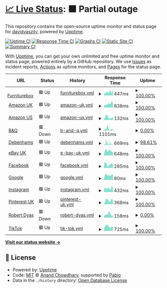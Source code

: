 # [📈 Live Status](https://https://www.furniturebox.co.uk): <!--live status--> **🟧 Partial outage**

This repository contains the open-source uptime monitor and status page for [davidvaszily](https://https://www.furniturebox.co.uk), powered by [Upptime](https://github.com/upptime/upptime).

[![Uptime CI](https://github.com/davidvaszily/up/workflows/Uptime%20CI/badge.svg)](https://github.com/davidvaszily/up/actions?query=workflow%3A%22Uptime+CI%22)
[![Response Time CI](https://github.com/davidvaszily/up/workflows/Response%20Time%20CI/badge.svg)](https://github.com/davidvaszily/up/actions?query=workflow%3A%22Response+Time+CI%22)
[![Graphs CI](https://github.com/davidvaszily/up/workflows/Graphs%20CI/badge.svg)](https://github.com/davidvaszily/up/actions?query=workflow%3A%22Graphs+CI%22)
[![Static Site CI](https://github.com/davidvaszily/up/workflows/Static%20Site%20CI/badge.svg)](https://github.com/davidvaszily/up/actions?query=workflow%3A%22Static+Site+CI%22)
[![Summary CI](https://github.com/davidvaszily/up/workflows/Summary%20CI/badge.svg)](https://github.com/davidvaszily/up/actions?query=workflow%3A%22Summary+CI%22)

With [Upptime](https://upptime.js.org), you can get your own unlimited and free uptime monitor and status page, powered entirely by a GitHub repository. We use [Issues](https://github.com/davidvaszily/up/issues) as incident reports, [Actions](https://github.com/davidvaszily/up/actions) as uptime monitors, and [Pages](https://https://www.furniturebox.co.uk) for the status page.

<!--start: status pages-->
<!-- This summary is generated by Upptime (https://github.com/upptime/upptime) -->
<!-- Do not edit this manually, your changes will be overwritten -->
<!-- prettier-ignore -->
| URL | Status | History | Response Time | Uptime |
| --- | ------ | ------- | ------------- | ------ |
| <img alt="" src="https://icons.duckduckgo.com/ip3/www.furniturebox.co.uk.ico" height="13"> [Furniturebox](https://www.furniturebox.co.uk) | 🟩 Up | [furniturebox.yml](https://github.com/davidvaszily/up/commits/HEAD/history/furniturebox.yml) | <details><summary><img alt="Response time graph" src="./graphs/furniturebox/response-time-week.png" height="20"> 447ms</summary><br><a href="https://davidvaszily.github.io/up/history/furniturebox"><img alt="Response time 449" src="https://img.shields.io/endpoint?url=https%3A%2F%2Fraw.githubusercontent.com%2Fdavidvaszily%2Fup%2FHEAD%2Fapi%2Ffurniturebox%2Fresponse-time.json"></a><br><a href="https://davidvaszily.github.io/up/history/furniturebox"><img alt="24-hour response time 775" src="https://img.shields.io/endpoint?url=https%3A%2F%2Fraw.githubusercontent.com%2Fdavidvaszily%2Fup%2FHEAD%2Fapi%2Ffurniturebox%2Fresponse-time-day.json"></a><br><a href="https://davidvaszily.github.io/up/history/furniturebox"><img alt="7-day response time 447" src="https://img.shields.io/endpoint?url=https%3A%2F%2Fraw.githubusercontent.com%2Fdavidvaszily%2Fup%2FHEAD%2Fapi%2Ffurniturebox%2Fresponse-time-week.json"></a><br><a href="https://davidvaszily.github.io/up/history/furniturebox"><img alt="30-day response time 326" src="https://img.shields.io/endpoint?url=https%3A%2F%2Fraw.githubusercontent.com%2Fdavidvaszily%2Fup%2FHEAD%2Fapi%2Ffurniturebox%2Fresponse-time-month.json"></a><br><a href="https://davidvaszily.github.io/up/history/furniturebox"><img alt="1-year response time 412" src="https://img.shields.io/endpoint?url=https%3A%2F%2Fraw.githubusercontent.com%2Fdavidvaszily%2Fup%2FHEAD%2Fapi%2Ffurniturebox%2Fresponse-time-year.json"></a></details> | <details><summary><a href="https://davidvaszily.github.io/up/history/furniturebox">100.00%</a></summary><a href="https://davidvaszily.github.io/up/history/furniturebox"><img alt="All-time uptime 99.99%" src="https://img.shields.io/endpoint?url=https%3A%2F%2Fraw.githubusercontent.com%2Fdavidvaszily%2Fup%2FHEAD%2Fapi%2Ffurniturebox%2Fuptime.json"></a><br><a href="https://davidvaszily.github.io/up/history/furniturebox"><img alt="24-hour uptime 100.00%" src="https://img.shields.io/endpoint?url=https%3A%2F%2Fraw.githubusercontent.com%2Fdavidvaszily%2Fup%2FHEAD%2Fapi%2Ffurniturebox%2Fuptime-day.json"></a><br><a href="https://davidvaszily.github.io/up/history/furniturebox"><img alt="7-day uptime 100.00%" src="https://img.shields.io/endpoint?url=https%3A%2F%2Fraw.githubusercontent.com%2Fdavidvaszily%2Fup%2FHEAD%2Fapi%2Ffurniturebox%2Fuptime-week.json"></a><br><a href="https://davidvaszily.github.io/up/history/furniturebox"><img alt="30-day uptime 100.00%" src="https://img.shields.io/endpoint?url=https%3A%2F%2Fraw.githubusercontent.com%2Fdavidvaszily%2Fup%2FHEAD%2Fapi%2Ffurniturebox%2Fuptime-month.json"></a><br><a href="https://davidvaszily.github.io/up/history/furniturebox"><img alt="1-year uptime 99.99%" src="https://img.shields.io/endpoint?url=https%3A%2F%2Fraw.githubusercontent.com%2Fdavidvaszily%2Fup%2FHEAD%2Fapi%2Ffurniturebox%2Fuptime-year.json"></a></details>
| <img alt="" src="https://icons.duckduckgo.com/ip3/www.amazon.co.uk.ico" height="13"> [Amazon UK](https://www.amazon.co.uk) | 🟩 Up | [amazon-uk.yml](https://github.com/davidvaszily/up/commits/HEAD/history/amazon-uk.yml) | <details><summary><img alt="Response time graph" src="./graphs/amazon-uk/response-time-week.png" height="20"> 838ms</summary><br><a href="https://davidvaszily.github.io/up/history/amazon-uk"><img alt="Response time 652" src="https://img.shields.io/endpoint?url=https%3A%2F%2Fraw.githubusercontent.com%2Fdavidvaszily%2Fup%2FHEAD%2Fapi%2Famazon-uk%2Fresponse-time.json"></a><br><a href="https://davidvaszily.github.io/up/history/amazon-uk"><img alt="24-hour response time 888" src="https://img.shields.io/endpoint?url=https%3A%2F%2Fraw.githubusercontent.com%2Fdavidvaszily%2Fup%2FHEAD%2Fapi%2Famazon-uk%2Fresponse-time-day.json"></a><br><a href="https://davidvaszily.github.io/up/history/amazon-uk"><img alt="7-day response time 838" src="https://img.shields.io/endpoint?url=https%3A%2F%2Fraw.githubusercontent.com%2Fdavidvaszily%2Fup%2FHEAD%2Fapi%2Famazon-uk%2Fresponse-time-week.json"></a><br><a href="https://davidvaszily.github.io/up/history/amazon-uk"><img alt="30-day response time 777" src="https://img.shields.io/endpoint?url=https%3A%2F%2Fraw.githubusercontent.com%2Fdavidvaszily%2Fup%2FHEAD%2Fapi%2Famazon-uk%2Fresponse-time-month.json"></a><br><a href="https://davidvaszily.github.io/up/history/amazon-uk"><img alt="1-year response time 664" src="https://img.shields.io/endpoint?url=https%3A%2F%2Fraw.githubusercontent.com%2Fdavidvaszily%2Fup%2FHEAD%2Fapi%2Famazon-uk%2Fresponse-time-year.json"></a></details> | <details><summary><a href="https://davidvaszily.github.io/up/history/amazon-uk">100.00%</a></summary><a href="https://davidvaszily.github.io/up/history/amazon-uk"><img alt="All-time uptime 99.99%" src="https://img.shields.io/endpoint?url=https%3A%2F%2Fraw.githubusercontent.com%2Fdavidvaszily%2Fup%2FHEAD%2Fapi%2Famazon-uk%2Fuptime.json"></a><br><a href="https://davidvaszily.github.io/up/history/amazon-uk"><img alt="24-hour uptime 100.00%" src="https://img.shields.io/endpoint?url=https%3A%2F%2Fraw.githubusercontent.com%2Fdavidvaszily%2Fup%2FHEAD%2Fapi%2Famazon-uk%2Fuptime-day.json"></a><br><a href="https://davidvaszily.github.io/up/history/amazon-uk"><img alt="7-day uptime 100.00%" src="https://img.shields.io/endpoint?url=https%3A%2F%2Fraw.githubusercontent.com%2Fdavidvaszily%2Fup%2FHEAD%2Fapi%2Famazon-uk%2Fuptime-week.json"></a><br><a href="https://davidvaszily.github.io/up/history/amazon-uk"><img alt="30-day uptime 100.00%" src="https://img.shields.io/endpoint?url=https%3A%2F%2Fraw.githubusercontent.com%2Fdavidvaszily%2Fup%2FHEAD%2Fapi%2Famazon-uk%2Fuptime-month.json"></a><br><a href="https://davidvaszily.github.io/up/history/amazon-uk"><img alt="1-year uptime 99.99%" src="https://img.shields.io/endpoint?url=https%3A%2F%2Fraw.githubusercontent.com%2Fdavidvaszily%2Fup%2FHEAD%2Fapi%2Famazon-uk%2Fuptime-year.json"></a></details>
| <img alt="" src="https://icons.duckduckgo.com/ip3/www.amazon.com.ico" height="13"> [Amazon US](https://www.amazon.com) | 🟩 Up | [amazon-us.yml](https://github.com/davidvaszily/up/commits/HEAD/history/amazon-us.yml) | <details><summary><img alt="Response time graph" src="./graphs/amazon-us/response-time-week.png" height="20"> 132ms</summary><br><a href="https://davidvaszily.github.io/up/history/amazon-us"><img alt="Response time 140" src="https://img.shields.io/endpoint?url=https%3A%2F%2Fraw.githubusercontent.com%2Fdavidvaszily%2Fup%2FHEAD%2Fapi%2Famazon-us%2Fresponse-time.json"></a><br><a href="https://davidvaszily.github.io/up/history/amazon-us"><img alt="24-hour response time 130" src="https://img.shields.io/endpoint?url=https%3A%2F%2Fraw.githubusercontent.com%2Fdavidvaszily%2Fup%2FHEAD%2Fapi%2Famazon-us%2Fresponse-time-day.json"></a><br><a href="https://davidvaszily.github.io/up/history/amazon-us"><img alt="7-day response time 132" src="https://img.shields.io/endpoint?url=https%3A%2F%2Fraw.githubusercontent.com%2Fdavidvaszily%2Fup%2FHEAD%2Fapi%2Famazon-us%2Fresponse-time-week.json"></a><br><a href="https://davidvaszily.github.io/up/history/amazon-us"><img alt="30-day response time 156" src="https://img.shields.io/endpoint?url=https%3A%2F%2Fraw.githubusercontent.com%2Fdavidvaszily%2Fup%2FHEAD%2Fapi%2Famazon-us%2Fresponse-time-month.json"></a><br><a href="https://davidvaszily.github.io/up/history/amazon-us"><img alt="1-year response time 138" src="https://img.shields.io/endpoint?url=https%3A%2F%2Fraw.githubusercontent.com%2Fdavidvaszily%2Fup%2FHEAD%2Fapi%2Famazon-us%2Fresponse-time-year.json"></a></details> | <details><summary><a href="https://davidvaszily.github.io/up/history/amazon-us">100.00%</a></summary><a href="https://davidvaszily.github.io/up/history/amazon-us"><img alt="All-time uptime 100.00%" src="https://img.shields.io/endpoint?url=https%3A%2F%2Fraw.githubusercontent.com%2Fdavidvaszily%2Fup%2FHEAD%2Fapi%2Famazon-us%2Fuptime.json"></a><br><a href="https://davidvaszily.github.io/up/history/amazon-us"><img alt="24-hour uptime 100.00%" src="https://img.shields.io/endpoint?url=https%3A%2F%2Fraw.githubusercontent.com%2Fdavidvaszily%2Fup%2FHEAD%2Fapi%2Famazon-us%2Fuptime-day.json"></a><br><a href="https://davidvaszily.github.io/up/history/amazon-us"><img alt="7-day uptime 100.00%" src="https://img.shields.io/endpoint?url=https%3A%2F%2Fraw.githubusercontent.com%2Fdavidvaszily%2Fup%2FHEAD%2Fapi%2Famazon-us%2Fuptime-week.json"></a><br><a href="https://davidvaszily.github.io/up/history/amazon-us"><img alt="30-day uptime 100.00%" src="https://img.shields.io/endpoint?url=https%3A%2F%2Fraw.githubusercontent.com%2Fdavidvaszily%2Fup%2FHEAD%2Fapi%2Famazon-us%2Fuptime-month.json"></a><br><a href="https://davidvaszily.github.io/up/history/amazon-us"><img alt="1-year uptime 100.00%" src="https://img.shields.io/endpoint?url=https%3A%2F%2Fraw.githubusercontent.com%2Fdavidvaszily%2Fup%2FHEAD%2Fapi%2Famazon-us%2Fuptime-year.json"></a></details>
| <img alt="" src="https://icons.duckduckgo.com/ip3/www.diy.com.ico" height="13"> [B&Q](https://www.diy.com) | 🟥 Down | [b-and-q.yml](https://github.com/davidvaszily/up/commits/HEAD/history/b-and-q.yml) | <details><summary><img alt="Response time graph" src="./graphs/b-and-q/response-time-week.png" height="20"> 1101ms</summary><br><a href="https://davidvaszily.github.io/up/history/b-and-q"><img alt="Response time 1239" src="https://img.shields.io/endpoint?url=https%3A%2F%2Fraw.githubusercontent.com%2Fdavidvaszily%2Fup%2FHEAD%2Fapi%2Fb-and-q%2Fresponse-time.json"></a><br><a href="https://davidvaszily.github.io/up/history/b-and-q"><img alt="24-hour response time 766" src="https://img.shields.io/endpoint?url=https%3A%2F%2Fraw.githubusercontent.com%2Fdavidvaszily%2Fup%2FHEAD%2Fapi%2Fb-and-q%2Fresponse-time-day.json"></a><br><a href="https://davidvaszily.github.io/up/history/b-and-q"><img alt="7-day response time 1101" src="https://img.shields.io/endpoint?url=https%3A%2F%2Fraw.githubusercontent.com%2Fdavidvaszily%2Fup%2FHEAD%2Fapi%2Fb-and-q%2Fresponse-time-week.json"></a><br><a href="https://davidvaszily.github.io/up/history/b-and-q"><img alt="30-day response time 624" src="https://img.shields.io/endpoint?url=https%3A%2F%2Fraw.githubusercontent.com%2Fdavidvaszily%2Fup%2FHEAD%2Fapi%2Fb-and-q%2Fresponse-time-month.json"></a><br><a href="https://davidvaszily.github.io/up/history/b-and-q"><img alt="1-year response time 1301" src="https://img.shields.io/endpoint?url=https%3A%2F%2Fraw.githubusercontent.com%2Fdavidvaszily%2Fup%2FHEAD%2Fapi%2Fb-and-q%2Fresponse-time-year.json"></a></details> | <details><summary><a href="https://davidvaszily.github.io/up/history/b-and-q">0.00%</a></summary><a href="https://davidvaszily.github.io/up/history/b-and-q"><img alt="All-time uptime 85.89%" src="https://img.shields.io/endpoint?url=https%3A%2F%2Fraw.githubusercontent.com%2Fdavidvaszily%2Fup%2FHEAD%2Fapi%2Fb-and-q%2Fuptime.json"></a><br><a href="https://davidvaszily.github.io/up/history/b-and-q"><img alt="24-hour uptime 0.00%" src="https://img.shields.io/endpoint?url=https%3A%2F%2Fraw.githubusercontent.com%2Fdavidvaszily%2Fup%2FHEAD%2Fapi%2Fb-and-q%2Fuptime-day.json"></a><br><a href="https://davidvaszily.github.io/up/history/b-and-q"><img alt="7-day uptime 0.00%" src="https://img.shields.io/endpoint?url=https%3A%2F%2Fraw.githubusercontent.com%2Fdavidvaszily%2Fup%2FHEAD%2Fapi%2Fb-and-q%2Fuptime-week.json"></a><br><a href="https://davidvaszily.github.io/up/history/b-and-q"><img alt="30-day uptime 0.00%" src="https://img.shields.io/endpoint?url=https%3A%2F%2Fraw.githubusercontent.com%2Fdavidvaszily%2Fup%2FHEAD%2Fapi%2Fb-and-q%2Fuptime-month.json"></a><br><a href="https://davidvaszily.github.io/up/history/b-and-q"><img alt="1-year uptime 83.74%" src="https://img.shields.io/endpoint?url=https%3A%2F%2Fraw.githubusercontent.com%2Fdavidvaszily%2Fup%2FHEAD%2Fapi%2Fb-and-q%2Fuptime-year.json"></a></details>
| <img alt="" src="https://icons.duckduckgo.com/ip3/www.debenhams.com.ico" height="13"> [Debenhams](https://www.debenhams.com) | 🟩 Up | [debenhams.yml](https://github.com/davidvaszily/up/commits/HEAD/history/debenhams.yml) | <details><summary><img alt="Response time graph" src="./graphs/debenhams/response-time-week.png" height="20"> 669ms</summary><br><a href="https://davidvaszily.github.io/up/history/debenhams"><img alt="Response time 552" src="https://img.shields.io/endpoint?url=https%3A%2F%2Fraw.githubusercontent.com%2Fdavidvaszily%2Fup%2FHEAD%2Fapi%2Fdebenhams%2Fresponse-time.json"></a><br><a href="https://davidvaszily.github.io/up/history/debenhams"><img alt="24-hour response time 438" src="https://img.shields.io/endpoint?url=https%3A%2F%2Fraw.githubusercontent.com%2Fdavidvaszily%2Fup%2FHEAD%2Fapi%2Fdebenhams%2Fresponse-time-day.json"></a><br><a href="https://davidvaszily.github.io/up/history/debenhams"><img alt="7-day response time 669" src="https://img.shields.io/endpoint?url=https%3A%2F%2Fraw.githubusercontent.com%2Fdavidvaszily%2Fup%2FHEAD%2Fapi%2Fdebenhams%2Fresponse-time-week.json"></a><br><a href="https://davidvaszily.github.io/up/history/debenhams"><img alt="30-day response time 509" src="https://img.shields.io/endpoint?url=https%3A%2F%2Fraw.githubusercontent.com%2Fdavidvaszily%2Fup%2FHEAD%2Fapi%2Fdebenhams%2Fresponse-time-month.json"></a><br><a href="https://davidvaszily.github.io/up/history/debenhams"><img alt="1-year response time 516" src="https://img.shields.io/endpoint?url=https%3A%2F%2Fraw.githubusercontent.com%2Fdavidvaszily%2Fup%2FHEAD%2Fapi%2Fdebenhams%2Fresponse-time-year.json"></a></details> | <details><summary><a href="https://davidvaszily.github.io/up/history/debenhams">98.61%</a></summary><a href="https://davidvaszily.github.io/up/history/debenhams"><img alt="All-time uptime 99.02%" src="https://img.shields.io/endpoint?url=https%3A%2F%2Fraw.githubusercontent.com%2Fdavidvaszily%2Fup%2FHEAD%2Fapi%2Fdebenhams%2Fuptime.json"></a><br><a href="https://davidvaszily.github.io/up/history/debenhams"><img alt="24-hour uptime 98.84%" src="https://img.shields.io/endpoint?url=https%3A%2F%2Fraw.githubusercontent.com%2Fdavidvaszily%2Fup%2FHEAD%2Fapi%2Fdebenhams%2Fuptime-day.json"></a><br><a href="https://davidvaszily.github.io/up/history/debenhams"><img alt="7-day uptime 98.61%" src="https://img.shields.io/endpoint?url=https%3A%2F%2Fraw.githubusercontent.com%2Fdavidvaszily%2Fup%2FHEAD%2Fapi%2Fdebenhams%2Fuptime-week.json"></a><br><a href="https://davidvaszily.github.io/up/history/debenhams"><img alt="30-day uptime 98.33%" src="https://img.shields.io/endpoint?url=https%3A%2F%2Fraw.githubusercontent.com%2Fdavidvaszily%2Fup%2FHEAD%2Fapi%2Fdebenhams%2Fuptime-month.json"></a><br><a href="https://davidvaszily.github.io/up/history/debenhams"><img alt="1-year uptime 98.87%" src="https://img.shields.io/endpoint?url=https%3A%2F%2Fraw.githubusercontent.com%2Fdavidvaszily%2Fup%2FHEAD%2Fapi%2Fdebenhams%2Fuptime-year.json"></a></details>
| <img alt="" src="https://icons.duckduckgo.com/ip3/www.ebay.co.uk.ico" height="13"> [eBay UK](https://www.ebay.co.uk) | 🟩 Up | [e-bay-uk.yml](https://github.com/davidvaszily/up/commits/HEAD/history/e-bay-uk.yml) | <details><summary><img alt="Response time graph" src="./graphs/e-bay-uk/response-time-week.png" height="20"> 648ms</summary><br><a href="https://davidvaszily.github.io/up/history/e-bay-uk"><img alt="Response time 772" src="https://img.shields.io/endpoint?url=https%3A%2F%2Fraw.githubusercontent.com%2Fdavidvaszily%2Fup%2FHEAD%2Fapi%2Fe-bay-uk%2Fresponse-time.json"></a><br><a href="https://davidvaszily.github.io/up/history/e-bay-uk"><img alt="24-hour response time 441" src="https://img.shields.io/endpoint?url=https%3A%2F%2Fraw.githubusercontent.com%2Fdavidvaszily%2Fup%2FHEAD%2Fapi%2Fe-bay-uk%2Fresponse-time-day.json"></a><br><a href="https://davidvaszily.github.io/up/history/e-bay-uk"><img alt="7-day response time 648" src="https://img.shields.io/endpoint?url=https%3A%2F%2Fraw.githubusercontent.com%2Fdavidvaszily%2Fup%2FHEAD%2Fapi%2Fe-bay-uk%2Fresponse-time-week.json"></a><br><a href="https://davidvaszily.github.io/up/history/e-bay-uk"><img alt="30-day response time 952" src="https://img.shields.io/endpoint?url=https%3A%2F%2Fraw.githubusercontent.com%2Fdavidvaszily%2Fup%2FHEAD%2Fapi%2Fe-bay-uk%2Fresponse-time-month.json"></a><br><a href="https://davidvaszily.github.io/up/history/e-bay-uk"><img alt="1-year response time 764" src="https://img.shields.io/endpoint?url=https%3A%2F%2Fraw.githubusercontent.com%2Fdavidvaszily%2Fup%2FHEAD%2Fapi%2Fe-bay-uk%2Fresponse-time-year.json"></a></details> | <details><summary><a href="https://davidvaszily.github.io/up/history/e-bay-uk">100.00%</a></summary><a href="https://davidvaszily.github.io/up/history/e-bay-uk"><img alt="All-time uptime 99.98%" src="https://img.shields.io/endpoint?url=https%3A%2F%2Fraw.githubusercontent.com%2Fdavidvaszily%2Fup%2FHEAD%2Fapi%2Fe-bay-uk%2Fuptime.json"></a><br><a href="https://davidvaszily.github.io/up/history/e-bay-uk"><img alt="24-hour uptime 100.00%" src="https://img.shields.io/endpoint?url=https%3A%2F%2Fraw.githubusercontent.com%2Fdavidvaszily%2Fup%2FHEAD%2Fapi%2Fe-bay-uk%2Fuptime-day.json"></a><br><a href="https://davidvaszily.github.io/up/history/e-bay-uk"><img alt="7-day uptime 100.00%" src="https://img.shields.io/endpoint?url=https%3A%2F%2Fraw.githubusercontent.com%2Fdavidvaszily%2Fup%2FHEAD%2Fapi%2Fe-bay-uk%2Fuptime-week.json"></a><br><a href="https://davidvaszily.github.io/up/history/e-bay-uk"><img alt="30-day uptime 99.93%" src="https://img.shields.io/endpoint?url=https%3A%2F%2Fraw.githubusercontent.com%2Fdavidvaszily%2Fup%2FHEAD%2Fapi%2Fe-bay-uk%2Fuptime-month.json"></a><br><a href="https://davidvaszily.github.io/up/history/e-bay-uk"><img alt="1-year uptime 99.97%" src="https://img.shields.io/endpoint?url=https%3A%2F%2Fraw.githubusercontent.com%2Fdavidvaszily%2Fup%2FHEAD%2Fapi%2Fe-bay-uk%2Fuptime-year.json"></a></details>
| <img alt="" src="https://icons.duckduckgo.com/ip3/www.facebook.com.ico" height="13"> [Facebook](https://www.facebook.com) | 🟩 Up | [facebook.yml](https://github.com/davidvaszily/up/commits/HEAD/history/facebook.yml) | <details><summary><img alt="Response time graph" src="./graphs/facebook/response-time-week.png" height="20"> 285ms</summary><br><a href="https://davidvaszily.github.io/up/history/facebook"><img alt="Response time 449" src="https://img.shields.io/endpoint?url=https%3A%2F%2Fraw.githubusercontent.com%2Fdavidvaszily%2Fup%2FHEAD%2Fapi%2Ffacebook%2Fresponse-time.json"></a><br><a href="https://davidvaszily.github.io/up/history/facebook"><img alt="24-hour response time 241" src="https://img.shields.io/endpoint?url=https%3A%2F%2Fraw.githubusercontent.com%2Fdavidvaszily%2Fup%2FHEAD%2Fapi%2Ffacebook%2Fresponse-time-day.json"></a><br><a href="https://davidvaszily.github.io/up/history/facebook"><img alt="7-day response time 285" src="https://img.shields.io/endpoint?url=https%3A%2F%2Fraw.githubusercontent.com%2Fdavidvaszily%2Fup%2FHEAD%2Fapi%2Ffacebook%2Fresponse-time-week.json"></a><br><a href="https://davidvaszily.github.io/up/history/facebook"><img alt="30-day response time 348" src="https://img.shields.io/endpoint?url=https%3A%2F%2Fraw.githubusercontent.com%2Fdavidvaszily%2Fup%2FHEAD%2Fapi%2Ffacebook%2Fresponse-time-month.json"></a><br><a href="https://davidvaszily.github.io/up/history/facebook"><img alt="1-year response time 447" src="https://img.shields.io/endpoint?url=https%3A%2F%2Fraw.githubusercontent.com%2Fdavidvaszily%2Fup%2FHEAD%2Fapi%2Ffacebook%2Fresponse-time-year.json"></a></details> | <details><summary><a href="https://davidvaszily.github.io/up/history/facebook">100.00%</a></summary><a href="https://davidvaszily.github.io/up/history/facebook"><img alt="All-time uptime 99.98%" src="https://img.shields.io/endpoint?url=https%3A%2F%2Fraw.githubusercontent.com%2Fdavidvaszily%2Fup%2FHEAD%2Fapi%2Ffacebook%2Fuptime.json"></a><br><a href="https://davidvaszily.github.io/up/history/facebook"><img alt="24-hour uptime 100.00%" src="https://img.shields.io/endpoint?url=https%3A%2F%2Fraw.githubusercontent.com%2Fdavidvaszily%2Fup%2FHEAD%2Fapi%2Ffacebook%2Fuptime-day.json"></a><br><a href="https://davidvaszily.github.io/up/history/facebook"><img alt="7-day uptime 100.00%" src="https://img.shields.io/endpoint?url=https%3A%2F%2Fraw.githubusercontent.com%2Fdavidvaszily%2Fup%2FHEAD%2Fapi%2Ffacebook%2Fuptime-week.json"></a><br><a href="https://davidvaszily.github.io/up/history/facebook"><img alt="30-day uptime 100.00%" src="https://img.shields.io/endpoint?url=https%3A%2F%2Fraw.githubusercontent.com%2Fdavidvaszily%2Fup%2FHEAD%2Fapi%2Ffacebook%2Fuptime-month.json"></a><br><a href="https://davidvaszily.github.io/up/history/facebook"><img alt="1-year uptime 99.98%" src="https://img.shields.io/endpoint?url=https%3A%2F%2Fraw.githubusercontent.com%2Fdavidvaszily%2Fup%2FHEAD%2Fapi%2Ffacebook%2Fuptime-year.json"></a></details>
| <img alt="" src="https://icons.duckduckgo.com/ip3/www.google.com.ico" height="13"> [Google](https://www.google.com) | 🟩 Up | [google.yml](https://github.com/davidvaszily/up/commits/HEAD/history/google.yml) | <details><summary><img alt="Response time graph" src="./graphs/google/response-time-week.png" height="20"> 80ms</summary><br><a href="https://davidvaszily.github.io/up/history/google"><img alt="Response time 108" src="https://img.shields.io/endpoint?url=https%3A%2F%2Fraw.githubusercontent.com%2Fdavidvaszily%2Fup%2FHEAD%2Fapi%2Fgoogle%2Fresponse-time.json"></a><br><a href="https://davidvaszily.github.io/up/history/google"><img alt="24-hour response time 86" src="https://img.shields.io/endpoint?url=https%3A%2F%2Fraw.githubusercontent.com%2Fdavidvaszily%2Fup%2FHEAD%2Fapi%2Fgoogle%2Fresponse-time-day.json"></a><br><a href="https://davidvaszily.github.io/up/history/google"><img alt="7-day response time 80" src="https://img.shields.io/endpoint?url=https%3A%2F%2Fraw.githubusercontent.com%2Fdavidvaszily%2Fup%2FHEAD%2Fapi%2Fgoogle%2Fresponse-time-week.json"></a><br><a href="https://davidvaszily.github.io/up/history/google"><img alt="30-day response time 98" src="https://img.shields.io/endpoint?url=https%3A%2F%2Fraw.githubusercontent.com%2Fdavidvaszily%2Fup%2FHEAD%2Fapi%2Fgoogle%2Fresponse-time-month.json"></a><br><a href="https://davidvaszily.github.io/up/history/google"><img alt="1-year response time 109" src="https://img.shields.io/endpoint?url=https%3A%2F%2Fraw.githubusercontent.com%2Fdavidvaszily%2Fup%2FHEAD%2Fapi%2Fgoogle%2Fresponse-time-year.json"></a></details> | <details><summary><a href="https://davidvaszily.github.io/up/history/google">100.00%</a></summary><a href="https://davidvaszily.github.io/up/history/google"><img alt="All-time uptime 99.97%" src="https://img.shields.io/endpoint?url=https%3A%2F%2Fraw.githubusercontent.com%2Fdavidvaszily%2Fup%2FHEAD%2Fapi%2Fgoogle%2Fuptime.json"></a><br><a href="https://davidvaszily.github.io/up/history/google"><img alt="24-hour uptime 100.00%" src="https://img.shields.io/endpoint?url=https%3A%2F%2Fraw.githubusercontent.com%2Fdavidvaszily%2Fup%2FHEAD%2Fapi%2Fgoogle%2Fuptime-day.json"></a><br><a href="https://davidvaszily.github.io/up/history/google"><img alt="7-day uptime 100.00%" src="https://img.shields.io/endpoint?url=https%3A%2F%2Fraw.githubusercontent.com%2Fdavidvaszily%2Fup%2FHEAD%2Fapi%2Fgoogle%2Fuptime-week.json"></a><br><a href="https://davidvaszily.github.io/up/history/google"><img alt="30-day uptime 100.00%" src="https://img.shields.io/endpoint?url=https%3A%2F%2Fraw.githubusercontent.com%2Fdavidvaszily%2Fup%2FHEAD%2Fapi%2Fgoogle%2Fuptime-month.json"></a><br><a href="https://davidvaszily.github.io/up/history/google"><img alt="1-year uptime 99.97%" src="https://img.shields.io/endpoint?url=https%3A%2F%2Fraw.githubusercontent.com%2Fdavidvaszily%2Fup%2FHEAD%2Fapi%2Fgoogle%2Fuptime-year.json"></a></details>
| <img alt="" src="https://icons.duckduckgo.com/ip3/www.instagram.com.ico" height="13"> [Instagram](https://www.instagram.com) | 🟩 Up | [instagram.yml](https://github.com/davidvaszily/up/commits/HEAD/history/instagram.yml) | <details><summary><img alt="Response time graph" src="./graphs/instagram/response-time-week.png" height="20"> 432ms</summary><br><a href="https://davidvaszily.github.io/up/history/instagram"><img alt="Response time 591" src="https://img.shields.io/endpoint?url=https%3A%2F%2Fraw.githubusercontent.com%2Fdavidvaszily%2Fup%2FHEAD%2Fapi%2Finstagram%2Fresponse-time.json"></a><br><a href="https://davidvaszily.github.io/up/history/instagram"><img alt="24-hour response time 341" src="https://img.shields.io/endpoint?url=https%3A%2F%2Fraw.githubusercontent.com%2Fdavidvaszily%2Fup%2FHEAD%2Fapi%2Finstagram%2Fresponse-time-day.json"></a><br><a href="https://davidvaszily.github.io/up/history/instagram"><img alt="7-day response time 432" src="https://img.shields.io/endpoint?url=https%3A%2F%2Fraw.githubusercontent.com%2Fdavidvaszily%2Fup%2FHEAD%2Fapi%2Finstagram%2Fresponse-time-week.json"></a><br><a href="https://davidvaszily.github.io/up/history/instagram"><img alt="30-day response time 491" src="https://img.shields.io/endpoint?url=https%3A%2F%2Fraw.githubusercontent.com%2Fdavidvaszily%2Fup%2FHEAD%2Fapi%2Finstagram%2Fresponse-time-month.json"></a><br><a href="https://davidvaszily.github.io/up/history/instagram"><img alt="1-year response time 592" src="https://img.shields.io/endpoint?url=https%3A%2F%2Fraw.githubusercontent.com%2Fdavidvaszily%2Fup%2FHEAD%2Fapi%2Finstagram%2Fresponse-time-year.json"></a></details> | <details><summary><a href="https://davidvaszily.github.io/up/history/instagram">100.00%</a></summary><a href="https://davidvaszily.github.io/up/history/instagram"><img alt="All-time uptime 99.52%" src="https://img.shields.io/endpoint?url=https%3A%2F%2Fraw.githubusercontent.com%2Fdavidvaszily%2Fup%2FHEAD%2Fapi%2Finstagram%2Fuptime.json"></a><br><a href="https://davidvaszily.github.io/up/history/instagram"><img alt="24-hour uptime 100.00%" src="https://img.shields.io/endpoint?url=https%3A%2F%2Fraw.githubusercontent.com%2Fdavidvaszily%2Fup%2FHEAD%2Fapi%2Finstagram%2Fuptime-day.json"></a><br><a href="https://davidvaszily.github.io/up/history/instagram"><img alt="7-day uptime 100.00%" src="https://img.shields.io/endpoint?url=https%3A%2F%2Fraw.githubusercontent.com%2Fdavidvaszily%2Fup%2FHEAD%2Fapi%2Finstagram%2Fuptime-week.json"></a><br><a href="https://davidvaszily.github.io/up/history/instagram"><img alt="30-day uptime 99.94%" src="https://img.shields.io/endpoint?url=https%3A%2F%2Fraw.githubusercontent.com%2Fdavidvaszily%2Fup%2FHEAD%2Fapi%2Finstagram%2Fuptime-month.json"></a><br><a href="https://davidvaszily.github.io/up/history/instagram"><img alt="1-year uptime 99.44%" src="https://img.shields.io/endpoint?url=https%3A%2F%2Fraw.githubusercontent.com%2Fdavidvaszily%2Fup%2FHEAD%2Fapi%2Finstagram%2Fuptime-year.json"></a></details>
| <img alt="" src="https://icons.duckduckgo.com/ip3/www.pinterest.co.uk.ico" height="13"> [Pinterest UK](https://www.pinterest.co.uk) | 🟩 Up | [pinterest-uk.yml](https://github.com/davidvaszily/up/commits/HEAD/history/pinterest-uk.yml) | <details><summary><img alt="Response time graph" src="./graphs/pinterest-uk/response-time-week.png" height="20"> 368ms</summary><br><a href="https://davidvaszily.github.io/up/history/pinterest-uk"><img alt="Response time 500" src="https://img.shields.io/endpoint?url=https%3A%2F%2Fraw.githubusercontent.com%2Fdavidvaszily%2Fup%2FHEAD%2Fapi%2Fpinterest-uk%2Fresponse-time.json"></a><br><a href="https://davidvaszily.github.io/up/history/pinterest-uk"><img alt="24-hour response time 339" src="https://img.shields.io/endpoint?url=https%3A%2F%2Fraw.githubusercontent.com%2Fdavidvaszily%2Fup%2FHEAD%2Fapi%2Fpinterest-uk%2Fresponse-time-day.json"></a><br><a href="https://davidvaszily.github.io/up/history/pinterest-uk"><img alt="7-day response time 368" src="https://img.shields.io/endpoint?url=https%3A%2F%2Fraw.githubusercontent.com%2Fdavidvaszily%2Fup%2FHEAD%2Fapi%2Fpinterest-uk%2Fresponse-time-week.json"></a><br><a href="https://davidvaszily.github.io/up/history/pinterest-uk"><img alt="30-day response time 475" src="https://img.shields.io/endpoint?url=https%3A%2F%2Fraw.githubusercontent.com%2Fdavidvaszily%2Fup%2FHEAD%2Fapi%2Fpinterest-uk%2Fresponse-time-month.json"></a><br><a href="https://davidvaszily.github.io/up/history/pinterest-uk"><img alt="1-year response time 501" src="https://img.shields.io/endpoint?url=https%3A%2F%2Fraw.githubusercontent.com%2Fdavidvaszily%2Fup%2FHEAD%2Fapi%2Fpinterest-uk%2Fresponse-time-year.json"></a></details> | <details><summary><a href="https://davidvaszily.github.io/up/history/pinterest-uk">100.00%</a></summary><a href="https://davidvaszily.github.io/up/history/pinterest-uk"><img alt="All-time uptime 99.87%" src="https://img.shields.io/endpoint?url=https%3A%2F%2Fraw.githubusercontent.com%2Fdavidvaszily%2Fup%2FHEAD%2Fapi%2Fpinterest-uk%2Fuptime.json"></a><br><a href="https://davidvaszily.github.io/up/history/pinterest-uk"><img alt="24-hour uptime 100.00%" src="https://img.shields.io/endpoint?url=https%3A%2F%2Fraw.githubusercontent.com%2Fdavidvaszily%2Fup%2FHEAD%2Fapi%2Fpinterest-uk%2Fuptime-day.json"></a><br><a href="https://davidvaszily.github.io/up/history/pinterest-uk"><img alt="7-day uptime 100.00%" src="https://img.shields.io/endpoint?url=https%3A%2F%2Fraw.githubusercontent.com%2Fdavidvaszily%2Fup%2FHEAD%2Fapi%2Fpinterest-uk%2Fuptime-week.json"></a><br><a href="https://davidvaszily.github.io/up/history/pinterest-uk"><img alt="30-day uptime 99.87%" src="https://img.shields.io/endpoint?url=https%3A%2F%2Fraw.githubusercontent.com%2Fdavidvaszily%2Fup%2FHEAD%2Fapi%2Fpinterest-uk%2Fuptime-month.json"></a><br><a href="https://davidvaszily.github.io/up/history/pinterest-uk"><img alt="1-year uptime 99.87%" src="https://img.shields.io/endpoint?url=https%3A%2F%2Fraw.githubusercontent.com%2Fdavidvaszily%2Fup%2FHEAD%2Fapi%2Fpinterest-uk%2Fuptime-year.json"></a></details>
| <img alt="" src="https://icons.duckduckgo.com/ip3/www.robertdyas.co.uk.ico" height="13"> [Robert Dyas](https://www.robertdyas.co.uk) | 🟥 Down | [robert-dyas.yml](https://github.com/davidvaszily/up/commits/HEAD/history/robert-dyas.yml) | <details><summary><img alt="Response time graph" src="./graphs/robert-dyas/response-time-week.png" height="20"> 158ms</summary><br><a href="https://davidvaszily.github.io/up/history/robert-dyas"><img alt="Response time 253" src="https://img.shields.io/endpoint?url=https%3A%2F%2Fraw.githubusercontent.com%2Fdavidvaszily%2Fup%2FHEAD%2Fapi%2Frobert-dyas%2Fresponse-time.json"></a><br><a href="https://davidvaszily.github.io/up/history/robert-dyas"><img alt="24-hour response time 108" src="https://img.shields.io/endpoint?url=https%3A%2F%2Fraw.githubusercontent.com%2Fdavidvaszily%2Fup%2FHEAD%2Fapi%2Frobert-dyas%2Fresponse-time-day.json"></a><br><a href="https://davidvaszily.github.io/up/history/robert-dyas"><img alt="7-day response time 158" src="https://img.shields.io/endpoint?url=https%3A%2F%2Fraw.githubusercontent.com%2Fdavidvaszily%2Fup%2FHEAD%2Fapi%2Frobert-dyas%2Fresponse-time-week.json"></a><br><a href="https://davidvaszily.github.io/up/history/robert-dyas"><img alt="30-day response time 289" src="https://img.shields.io/endpoint?url=https%3A%2F%2Fraw.githubusercontent.com%2Fdavidvaszily%2Fup%2FHEAD%2Fapi%2Frobert-dyas%2Fresponse-time-month.json"></a><br><a href="https://davidvaszily.github.io/up/history/robert-dyas"><img alt="1-year response time 242" src="https://img.shields.io/endpoint?url=https%3A%2F%2Fraw.githubusercontent.com%2Fdavidvaszily%2Fup%2FHEAD%2Fapi%2Frobert-dyas%2Fresponse-time-year.json"></a></details> | <details><summary><a href="https://davidvaszily.github.io/up/history/robert-dyas">0.00%</a></summary><a href="https://davidvaszily.github.io/up/history/robert-dyas"><img alt="All-time uptime 37.71%" src="https://img.shields.io/endpoint?url=https%3A%2F%2Fraw.githubusercontent.com%2Fdavidvaszily%2Fup%2FHEAD%2Fapi%2Frobert-dyas%2Fuptime.json"></a><br><a href="https://davidvaszily.github.io/up/history/robert-dyas"><img alt="24-hour uptime 0.00%" src="https://img.shields.io/endpoint?url=https%3A%2F%2Fraw.githubusercontent.com%2Fdavidvaszily%2Fup%2FHEAD%2Fapi%2Frobert-dyas%2Fuptime-day.json"></a><br><a href="https://davidvaszily.github.io/up/history/robert-dyas"><img alt="7-day uptime 0.00%" src="https://img.shields.io/endpoint?url=https%3A%2F%2Fraw.githubusercontent.com%2Fdavidvaszily%2Fup%2FHEAD%2Fapi%2Frobert-dyas%2Fuptime-week.json"></a><br><a href="https://davidvaszily.github.io/up/history/robert-dyas"><img alt="30-day uptime 0.00%" src="https://img.shields.io/endpoint?url=https%3A%2F%2Fraw.githubusercontent.com%2Fdavidvaszily%2Fup%2FHEAD%2Fapi%2Frobert-dyas%2Fuptime-month.json"></a><br><a href="https://davidvaszily.github.io/up/history/robert-dyas"><img alt="1-year uptime 28.17%" src="https://img.shields.io/endpoint?url=https%3A%2F%2Fraw.githubusercontent.com%2Fdavidvaszily%2Fup%2FHEAD%2Fapi%2Frobert-dyas%2Fuptime-year.json"></a></details>
| <img alt="" src="https://icons.duckduckgo.com/ip3/www.tiktok.com.ico" height="13"> [TikTok](https://www.tiktok.com) | 🟩 Up | [tik-tok.yml](https://github.com/davidvaszily/up/commits/HEAD/history/tik-tok.yml) | <details><summary><img alt="Response time graph" src="./graphs/tik-tok/response-time-week.png" height="20"> 725ms</summary><br><a href="https://davidvaszily.github.io/up/history/tik-tok"><img alt="Response time 620" src="https://img.shields.io/endpoint?url=https%3A%2F%2Fraw.githubusercontent.com%2Fdavidvaszily%2Fup%2FHEAD%2Fapi%2Ftik-tok%2Fresponse-time.json"></a><br><a href="https://davidvaszily.github.io/up/history/tik-tok"><img alt="24-hour response time 636" src="https://img.shields.io/endpoint?url=https%3A%2F%2Fraw.githubusercontent.com%2Fdavidvaszily%2Fup%2FHEAD%2Fapi%2Ftik-tok%2Fresponse-time-day.json"></a><br><a href="https://davidvaszily.github.io/up/history/tik-tok"><img alt="7-day response time 725" src="https://img.shields.io/endpoint?url=https%3A%2F%2Fraw.githubusercontent.com%2Fdavidvaszily%2Fup%2FHEAD%2Fapi%2Ftik-tok%2Fresponse-time-week.json"></a><br><a href="https://davidvaszily.github.io/up/history/tik-tok"><img alt="30-day response time 746" src="https://img.shields.io/endpoint?url=https%3A%2F%2Fraw.githubusercontent.com%2Fdavidvaszily%2Fup%2FHEAD%2Fapi%2Ftik-tok%2Fresponse-time-month.json"></a><br><a href="https://davidvaszily.github.io/up/history/tik-tok"><img alt="1-year response time 626" src="https://img.shields.io/endpoint?url=https%3A%2F%2Fraw.githubusercontent.com%2Fdavidvaszily%2Fup%2FHEAD%2Fapi%2Ftik-tok%2Fresponse-time-year.json"></a></details> | <details><summary><a href="https://davidvaszily.github.io/up/history/tik-tok">100.00%</a></summary><a href="https://davidvaszily.github.io/up/history/tik-tok"><img alt="All-time uptime 99.99%" src="https://img.shields.io/endpoint?url=https%3A%2F%2Fraw.githubusercontent.com%2Fdavidvaszily%2Fup%2FHEAD%2Fapi%2Ftik-tok%2Fuptime.json"></a><br><a href="https://davidvaszily.github.io/up/history/tik-tok"><img alt="24-hour uptime 100.00%" src="https://img.shields.io/endpoint?url=https%3A%2F%2Fraw.githubusercontent.com%2Fdavidvaszily%2Fup%2FHEAD%2Fapi%2Ftik-tok%2Fuptime-day.json"></a><br><a href="https://davidvaszily.github.io/up/history/tik-tok"><img alt="7-day uptime 100.00%" src="https://img.shields.io/endpoint?url=https%3A%2F%2Fraw.githubusercontent.com%2Fdavidvaszily%2Fup%2FHEAD%2Fapi%2Ftik-tok%2Fuptime-week.json"></a><br><a href="https://davidvaszily.github.io/up/history/tik-tok"><img alt="30-day uptime 100.00%" src="https://img.shields.io/endpoint?url=https%3A%2F%2Fraw.githubusercontent.com%2Fdavidvaszily%2Fup%2FHEAD%2Fapi%2Ftik-tok%2Fuptime-month.json"></a><br><a href="https://davidvaszily.github.io/up/history/tik-tok"><img alt="1-year uptime 99.99%" src="https://img.shields.io/endpoint?url=https%3A%2F%2Fraw.githubusercontent.com%2Fdavidvaszily%2Fup%2FHEAD%2Fapi%2Ftik-tok%2Fuptime-year.json"></a></details>

<!--end: status pages-->

[**Visit our status website →**](https://davidvaszily.github.io/up/)

## 📄 License

- Powered by: [Upptime](https://github.com/upptime/upptime)
- Code: [MIT](./LICENSE) © [Anand Chowdhary](https://anandchowdhary.com), supported by [Pabio](https://pabio.com)
- Data in the `./history` directory: [Open Database License](https://opendatacommons.org/licenses/odbl/1-0/)
